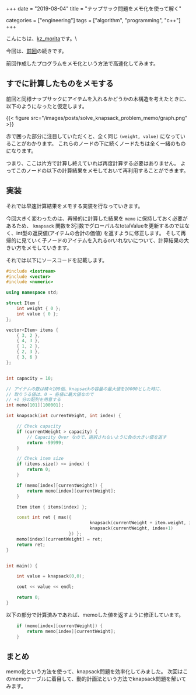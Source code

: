 +++
date = "2019-08-04"
title = "ナップサック問題をメモ化を使って解く"

categories = ["engineering"]
tags = ["algorithm", "programming", "c++"]
+++

こんにちは、[kz\_morita](https://twitter.com/kz_morita)です。\

今回は、[前回](/posts/solve_knapsack_problem)の続きです。

前回作成したプログラムをメモ化という方法で高速化してみます。

## すでに計算したものをメモする

前回と同様ナップサックにアイテムを入れるかどうかの木構造を考えたときに、以下のようになったと仮定します。

{{< figure src="/images/posts/solve_knapsack_problem_memo/graph.png" >}}

赤で囲った部分に注目していただくと、全く同じ `(weight, value)` になっていることがわかります。
これらのノードの下に続くノードたちは全く一緒のものになります。

つまり、ここは片方で計算し終えていれば再度計算する必要はありません。
よってこのノードの以下の計算結果をメモしておいて再利用することができます。

## 実装

それでは早速計算結果をメモする実装を行なっていきます。

今回大きく変わったのは、再帰的に計算した結果を `memo` に保持しておく必要があるため、 `knapsack` 関数を3引数でグローバルなtotalValueを更新するのではなく、int型の返戻値(アイテムの合計の価値) を返すように修正します。
そして再帰的に見ていく子ノードのアイテムを入れるorいれないについて、計算結果の大きい方をメモしていきます。

それでは以下にソースコードを記載します。

```c++
#include <iostream>
#include <vector>
#include <numeric>

using namespace std;

struct Item {
    int weight { 0 };
    int value { 0 };
};

vector<Item> items {
    { 3, 2 },
    { 4, 3 },
    { 1, 2 },
    { 2, 3 },
    { 3, 6 }
};


int capacity = 10;

// アイテムの数は精々100個、knapsackの容量の最大値を10000とした時に、
// 取りうる値は、0 ~ 各値に最大値なので
// +1 分の配列を用意する
int memo[101][100001];

int knapsack(int currentWeight, int index) {

    // Check capacity
    if (currentWeight > capacity) {
        // Capacity Over なので、選択されないように負の大きい値を返す
        return -99999;
    }

    // Check item size
    if (items.size() <= index) {
        return 0;
    }

    if (memo[index][currentWeight]) {
        return memo[index][currentWeight];
    }

    Item item { items[index] };

    const int ret { max({
                                knapsack(currentWeight + item.weight, index+1) + item.value,
                                knapsack(currentWeight, index+1)
                        }) };
    memo[index][currentWeight] = ret;
    return ret;
}


int main() {

    int value = knapsack(0,0);

    cout << value << endl;

    return 0;
}
```

以下の部分で計算済みであれば、memoした値を返すように修正しています。

```cpp
    if (memo[index][currentWeight]) {
        return memo[index][currentWeight];
    }
```


## まとめ

memo化という方法を使って、knapsack問題を効率化してみました。
次回はこのmemoテーブルに着目して、動的計画法という方法でknapsack問題を解いてみます。
